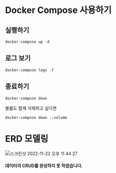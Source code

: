# Docker Compose 사용하기 

## 실행하기

```
docker-compose up -d
```

## 로그 보기

```
docker-compose logs -f
```

## 종료하기

```
docker-compose down
```

볼륨도 함께 삭제하고 싶다면

```
docker-compose down --volume
```

# ERD 모델링
![스크린샷 2022-11-22 오후 11 44 27](https://user-images.githubusercontent.com/56419872/203364883-177963a0-7c43-406d-804e-27e6d9d7528b.png)


#### 데이터의 CRUD를 완성하지 못 하였습니다.
